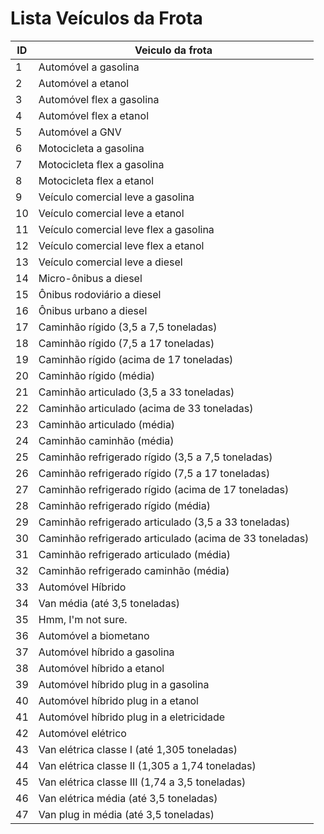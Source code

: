 # Lista Veículos da Frota

| ID | Veiculo da frota |
|----|-----------------------------|
| 1  | Automóvel a gasolina |
| 2  | Automóvel a etanol |
| 3  | Automóvel flex a gasolina |
| 4  | Automóvel flex a etanol |
| 5  | Automóvel a GNV |
| 6  | Motocicleta a gasolina |
| 7  | Motocicleta flex a gasolina |
| 8  | Motocicleta flex a etanol |
| 9  | Veículo comercial leve a gasolina |
| 10 | Veículo comercial leve a etanol |
| 11 | Veículo comercial leve flex a gasolina |
| 12 | Veículo comercial leve flex a etanol |
| 13 | Veículo comercial leve a diesel |
| 14 | Micro-ônibus a diesel |
| 15 | Ônibus rodoviário a diesel |
| 16 | Ônibus urbano a diesel |
| 17 | Caminhão rígido (3,5 a 7,5 toneladas) |
| 18 | Caminhão rígido (7,5 a 17 toneladas) |
| 19 | Caminhão rígido (acima de 17 toneladas) |
| 20 | Caminhão rígido (média) |
| 21 | Caminhão articulado (3,5 a 33 toneladas) |
| 22 | Caminhão articulado (acima de 33 toneladas) |
| 23 | Caminhão articulado (média) |
| 24 | Caminhão caminhão (média) |
| 25 | Caminhão refrigerado rígido (3,5 a 7,5 toneladas) |
| 26 | Caminhão refrigerado rígido (7,5 a 17 toneladas) |
| 27 | Caminhão refrigerado rígido (acima de 17 toneladas) |
| 28 | Caminhão refrigerado rígido (média) |
| 29 | Caminhão refrigerado articulado (3,5 a 33 toneladas) |
| 30 | Caminhão refrigerado articulado (acima de 33 toneladas) |
| 31 | Caminhão refrigerado articulado (média) |
| 32 | Caminhão refrigerado caminhão (média) |
| 33 | Automóvel Híbrido |
| 34 | Van média (até 3,5 toneladas) |
| 35 | Hmm, I'm not sure. |
| 36 | Automóvel a biometano |
| 37 | Automóvel híbrido a gasolina |
| 38 | Automóvel híbrido a etanol |
| 39 | Automóvel híbrido plug in a gasolina |
| 40 | Automóvel híbrido plug in a etanol |
| 41 | Automóvel híbrido plug in a eletricidade |
| 42 | Automóvel elétrico |
| 43 | Van elétrica classe I (até 1,305 toneladas) |
| 44 | Van elétrica classe II (1,305 a 1,74 toneladas) |
| 45 | Van elétrica classe III (1,74 a 3,5 toneladas) |
| 46 | Van elétrica média (até 3,5 toneladas) |
| 47 | Van plug in média (até 3,5 toneladas) |
